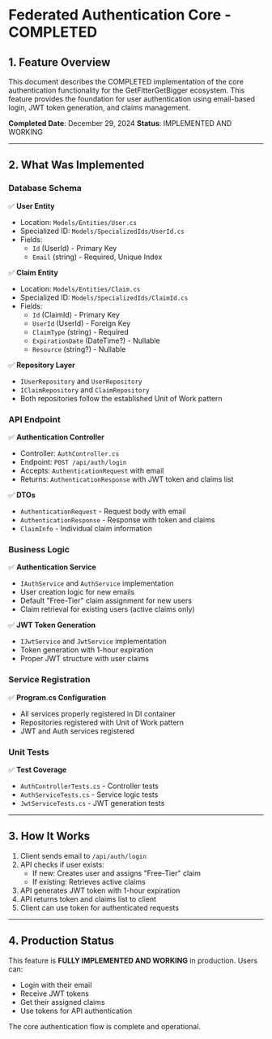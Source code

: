 # Federated Authentication Core - COMPLETED

## 1. Feature Overview

This document describes the COMPLETED implementation of the core authentication functionality for the GetFitterGetBigger ecosystem. This feature provides the foundation for user authentication using email-based login, JWT token generation, and claims management.

**Completed Date**: December 29, 2024
**Status**: IMPLEMENTED AND WORKING

---

## 2. What Was Implemented

### Database Schema

✅ **User Entity**
- Location: `Models/Entities/User.cs`
- Specialized ID: `Models/SpecializedIds/UserId.cs`
- Fields:
  - `Id` (UserId) - Primary Key
  - `Email` (string) - Required, Unique Index

✅ **Claim Entity**
- Location: `Models/Entities/Claim.cs`
- Specialized ID: `Models/SpecializedIds/ClaimId.cs`
- Fields:
  - `Id` (ClaimId) - Primary Key
  - `UserId` (UserId) - Foreign Key
  - `ClaimType` (string) - Required
  - `ExpirationDate` (DateTime?) - Nullable
  - `Resource` (string?) - Nullable

✅ **Repository Layer**
- `IUserRepository` and `UserRepository`
- `IClaimRepository` and `ClaimRepository`
- Both repositories follow the established Unit of Work pattern

### API Endpoint

✅ **Authentication Controller**
- Controller: `AuthController.cs`
- Endpoint: `POST /api/auth/login`
- Accepts: `AuthenticationRequest` with email
- Returns: `AuthenticationResponse` with JWT token and claims list

✅ **DTOs**
- `AuthenticationRequest` - Request body with email
- `AuthenticationResponse` - Response with token and claims
- `ClaimInfo` - Individual claim information

### Business Logic

✅ **Authentication Service**
- `IAuthService` and `AuthService` implementation
- User creation logic for new emails
- Default "Free-Tier" claim assignment for new users
- Claim retrieval for existing users (active claims only)

✅ **JWT Token Generation**
- `IJwtService` and `JwtService` implementation
- Token generation with 1-hour expiration
- Proper JWT structure with user claims

### Service Registration

✅ **Program.cs Configuration**
- All services properly registered in DI container
- Repositories registered with Unit of Work pattern
- JWT and Auth services registered

### Unit Tests

✅ **Test Coverage**
- `AuthControllerTests.cs` - Controller tests
- `AuthServiceTests.cs` - Service logic tests
- `JwtServiceTests.cs` - JWT generation tests

---

## 3. How It Works

1. Client sends email to `/api/auth/login`
2. API checks if user exists:
   - If new: Creates user and assigns "Free-Tier" claim
   - If existing: Retrieves active claims
3. API generates JWT token with 1-hour expiration
4. API returns token and claims list to client
5. Client can use token for authenticated requests

---

## 4. Production Status

This feature is **FULLY IMPLEMENTED AND WORKING** in production. Users can:
- Login with their email
- Receive JWT tokens
- Get their assigned claims
- Use tokens for API authentication

The core authentication flow is complete and operational.